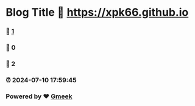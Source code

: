 # Blog Title :link: https://xpk66.github.io 
### :page_facing_up: [1](https://xpk66.github.io/tag.html) 
### :speech_balloon: 0 
### :hibiscus: 2 
### :alarm_clock: 2024-07-10 17:59:45 
### Powered by :heart: [Gmeek](https://github.com/Meekdai/Gmeek)
